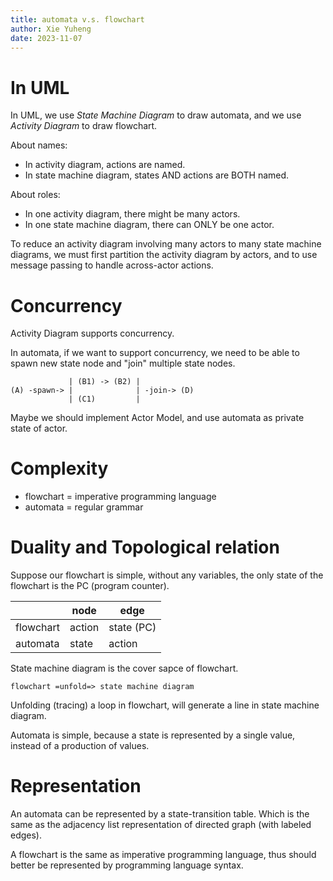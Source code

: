 ```yaml
---
title: automata v.s. flowchart
author: Xie Yuheng
date: 2023-11-07
---
```


# In UML

In UML, we use _State Machine Diagram_ to draw automata,
and we use _Activity Diagram_ to draw flowchart.

About names:

- In activity diagram, actions are named.
- In state machine diagram, states AND actions are BOTH named.

About roles:

- In one activity diagram, there might be many actors.
- In one state machine diagram, there can ONLY be one actor.

To reduce an activity diagram involving many actors
to many state machine diagrams,
we must first partition the activity diagram by actors,
and to use message passing to handle across-actor actions.

# Concurrency

Activity Diagram supports concurrency.

In automata, if we want to support concurrency,
we need to be able to spawn new state node
and "join" multiple state nodes.

```
             | (B1) -> (B2) |
(A) -spawn-> |              | -join-> (D)
             | (C1)         |
```

Maybe we should implement Actor Model,
and use automata as private state of actor.

# Complexity

- flowchart = imperative programming language
- automata = regular grammar

# Duality and Topological relation

Suppose our flowchart is simple,
without any variables, the only state of
the flowchart is the PC (program counter).

|           | node   | edge       |
|-----------|--------|------------|
| flowchart | action | state (PC) |
| automata  | state  | action     |

State machine diagram is the cover sapce of flowchart.

```
flowchart =unfold=> state machine diagram
```

Unfolding (tracing) a loop in flowchart,
will generate a line in state machine diagram.

Automata is simple, because a state
is represented by a single value,
instead of a production of values.

# Representation

An automata can be represented by a state-transition table.
Which is the same as the adjacency list representation
of directed graph (with labeled edges).

A flowchart is the same as imperative programming language,
thus should better be represented by programming language syntax.
